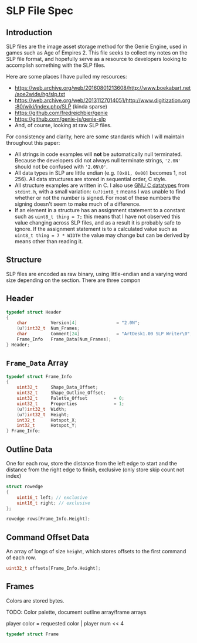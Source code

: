 # SLP File Spec

## Introduction

SLP files are the image asset storage method for the Genie Engine, used in games such as Age of Empires 2. This file seeks to collect my notes on the SLP file format, and hopefully serve as a resource to developers looking to accomplish something with the SLP files.

Here are some places I have pulled my resources:
* https://web.archive.org/web/20160801213608/http://www.boekabart.net/aoe2wide/hg/slp.txt
* https://web.archive.org/web/20131127014051/http://www.digitization.org:80/wiki/index.php/SLP (kinda sparse)
* https://github.com/fredreichbier/genie
* https://github.com/genie-js/genie-slp
* And, of course, looking at raw SLP files.

For consistency and clarity, here are some standards which I will maintain throughout this paper:
* All strings in code examples will **not** be automatically null terminated. Because the developers did not always null terminate strings, `'2.0N'` should not be confused with `'2.0N\0'`.
* All data types in SLP are little endian (e.g. `[0x01, 0x00]` becomes 1, not 256). All data structures are stored in sequential order, C style.
* All structure examples are written in C. I also use [GNU C datatypes](https://os.mbed.com/handbook/C-Data-Types) from `stdint.h`, with a small variation: `(u?)int8_t` means I was unable to find whether or not the number is signed. For most of these numbers the signing doesn't seem to make much of a difference.
* If an element in a structure has an assignment statement to a constant such as `uint8_t thing = 7;` this means that I have not observed this value changing across SLP files, and as a result it is probably safe to ignore. If the assignment statement is to a calculated value such as `uint8_t thing = 7 * WIDTH` the value may change but can be derived by means other than reading it.

## Structure

SLP files are encoded as raw binary, using little-endian and a varying word size depending on the section. There are three compon

## Header

```C
typedef struct Header
{
    char         Version[4]               = "2.0N";
    (u?)int32_t  Num_Frames;
    char         Comment[24]              = "ArtDesk1.00 SLP Writer\0";
    Frame_Info   Frame_Data[Num_Frames];
} Header;
```

## `Frame_Data` Array

```C
typedef struct Frame_Info
{
    uint32_t     Shape_Data_Offset;    
    uint32_t     Shape_Outline_Offset;
    uint32_t     Palette_Offset          = 0;
    uint32_t     Properties              = 1;
    (u?)int32_t  Width;
    (u?)int32_t  Height;
    int32_t      Hotspot_X;
    int32_t      Hotspot_Y;
} Frame_Info;
```

## Outline Data

One for each row, store the distance from the left edge to start and the distance from the right edge to finish, exclusive (only store skip count not index)

```C
struct rowedge
{
    uint16_t left; // exclusive
    uint16_t right; // exclusive 
};

rowedge rows[Frame_Info.Height];
```

## Command Offset Data

An array of longs of size `height`, which stores offsets to the first command of each row.

```C
uint32_t offsets[Frame_Info.Height];
```

## Frames

Colors are stored bytes.

TODO: Color palette, document outline array/frame arrays

player color = requested color | player num << 4

```C
typedef struct Frame
```